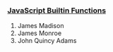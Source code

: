 ### <ins>**JavaScript Builtin Functions** </ins>
1. James Madison
2. James Monroe
3. John Quincy Adams
